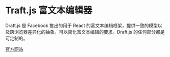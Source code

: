 # Traft.js 富文本编辑器

Draft.js 是 Facebook 推出的用于 React 的富文本编辑框架，提供一致的模型以及跨浏览器差异化的抽象。可以简化富文本编辑的要求。Draft.js 的任何部分都是可定制的。

[官方网站](http://facebook.github.io/draft-js/)
